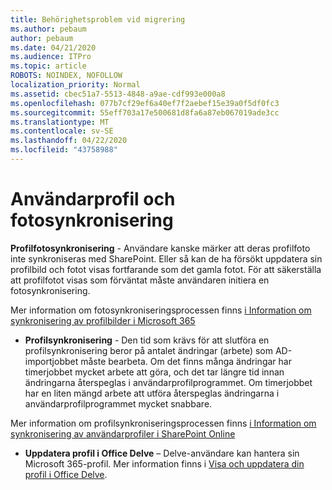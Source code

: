 ```yaml
---
title: Behörighetsproblem vid migrering
ms.author: pebaum
author: pebaum
ms.date: 04/21/2020
ms.audience: ITPro
ms.topic: article
ROBOTS: NOINDEX, NOFOLLOW
localization_priority: Normal
ms.assetid: cbec51a7-5513-4848-a9ae-cdf993e000a8
ms.openlocfilehash: 077b7cf29ef6a40ef7f2aebef15e39a0f5df0fc3
ms.sourcegitcommit: 55eff703a17e500681d8fa6a87eb067019ade3cc
ms.translationtype: MT
ms.contentlocale: sv-SE
ms.lasthandoff: 04/22/2020
ms.locfileid: "43758988"
---
```

# <a name="user-profile-and-photo-synchronization"></a>Användarprofil och fotosynkronisering

 **Profilfotosynkronisering** - Användare kanske märker att deras profilfoto inte synkroniseras med SharePoint. Eller så kan de ha försökt uppdatera sin profilbild och fotot visas fortfarande som det gamla fotot. För att säkerställa att profilfotot visas som förväntat måste användaren initiera en fotosynkronisering. 
  
Mer information om fotosynkroniseringsprocessen finns [i Information om synkronisering av profilbilder i Microsoft 365](https://go.microsoft.com/fwlink/?linkid=2022634)
  
- **Profilsynkronisering** - Den tid som krävs för att slutföra en profilsynkronisering beror på antalet ändringar (arbete) som AD-importjobbet måste bearbeta. Om det finns många ändringar har timerjobbet mycket arbete att göra, och det tar längre tid innan ändringarna återspeglas i användarprofilprogrammet. Om timerjobbet har en liten mängd arbete att utföra återspeglas ändringarna i användarprofilprogrammet mycket snabbare. 
  
Mer information om profilsynkroniseringsprocessen finns [i Information om synkronisering av användarprofiler i SharePoint Online](https://go.microsoft.com/fwlink/?linkid=2022639)
    
- **Uppdatera profil i Office Delve** – Delve-användare kan hantera sin Microsoft 365-profil. Mer information finns i [Visa och uppdatera din profil i Office Delve](https://support.office.com/article/View-and-update-your-profile-in-Office-Delve-4e84343b-eedf-45a1-aeb9-8627ccca14ba).
    


